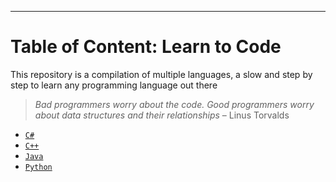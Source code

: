 ___

# Table of Content: Learn to Code
This repository is a compilation of multiple languages, a slow and step by step to learn any programming language out there

> *Bad programmers worry about the code. Good programmers worry about data structures and their relationships* – Linus Torvalds


* [`C#`](https://github.com/Hitarchi/Codes/tree/main/C%23CodingQuestions)
* [`C++`](https://github.com/studentdevelops/Codes/tree/eea3def876eca856313b112e452f16b309892eb2/CppCodingQuestions)
* [`Java`](https://github.com/studentdevelops/Codes/tree/eea3def876eca856313b112e452f16b309892eb2/JavaCodingQuestions)
* [`Python`](https://github.com/studentdevelops/Codes/tree/main/PythonCodingQuestions)

